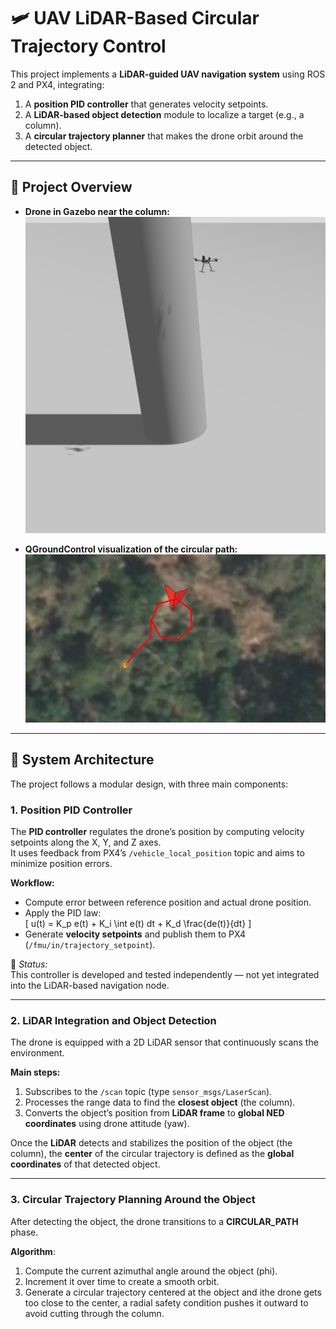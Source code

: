 # 🛩️ UAV LiDAR-Based Circular Trajectory Control

This project implements a **LiDAR-guided UAV navigation system** using ROS 2 and PX4, integrating:
1. A **position PID controller** that generates velocity setpoints.
2. A **LiDAR-based object detection** module to localize a target (e.g., a column).
3. A **circular trajectory planner** that makes the drone orbit around the detected object.

---

## 📸 Project Overview


- **Drone in Gazebo near the column:**  
  ![Drone orbiting the column in Gazebo](images/droneapproach.png)

- **QGroundControl visualization of the circular path:**  
  ![QGroundControl circular trajectory](images/Qgroundcontroltraj.png)

---

## 🧭 System Architecture

The project follows a modular design, with three main components:

### 1. Position PID Controller
The **PID controller** regulates the drone’s position by computing velocity setpoints along the X, Y, and Z axes.  
It uses feedback from PX4’s `/vehicle_local_position` topic and aims to minimize position errors.

**Workflow:**
- Compute error between reference position and actual drone position.
- Apply the PID law:  
  \[
  u(t) = K_p e(t) + K_i \int e(t) dt + K_d \frac{de(t)}{dt}
  \]
- Generate **velocity setpoints** and publish them to PX4 (`/fmu/in/trajectory_setpoint`).

🧩 *Status:*  
This controller is developed and tested independently — not yet integrated into the LiDAR-based navigation node.

---

### 2. LiDAR Integration and Object Detection
The drone is equipped with a 2D LiDAR sensor that continuously scans the environment.

**Main steps:**
1. Subscribes to the `/scan` topic (type `sensor_msgs/LaserScan`).
2. Processes the range data to find the **closest object** (the column).
3. Converts the object’s position from **LiDAR frame** to **global NED coordinates** using drone attitude (yaw).

Once the **LiDAR** detects and stabilizes the position of the object (the column), the **center** of the circular trajectory is defined as the **global coordinates** of that detected object.

---

### 3. Circular Trajectory Planning Around the Object
After detecting the object, the drone transitions to a **CIRCULAR_PATH** phase.

**Algorithm**:

1. Compute the current azimuthal angle around the object (phi).
2. Increment it over time to create a smooth orbit.
3. Generate a circular trajectory centered at the object and ithe drone gets too close to the center, a radial safety condition pushes it outward to avoid cutting through the column.
